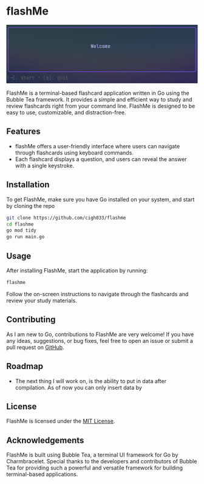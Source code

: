 # flashMe

![demo](.github/FlashMe.gif)

FlashMe is a terminal-based flashcard application written in Go using the Bubble Tea framework. It provides a simple and efficient way to study and review flashcards right from your command line. FlashMe is designed to be easy to use, customizable, and distraction-free.

## Features

- flashMe offers a user-friendly interface where users can navigate through flashcards using keyboard commands.
- Each flashcard displays a question, and users can reveal the answer with a single keystroke.

## Installation

To get FlashMe, make sure you have Go installed on your system, and start by cloning the repo

```bash
git clone https://github.com/cigh033/flashme
cd flashme
go mod tidy
go run main.go
```

## Usage

After installing FlashMe, start the application by running:

```bash
flashme
```

Follow the on-screen instructions to navigate through the flashcards and review your study materials.

## Contributing

As I am new to Go, contributions to FlashMe are very welcome! If you have any ideas, suggestions, or bug fixes, feel free to open an issue or submit a pull request on [GitHub](https://github.com/cigh033/flashme).

## Roadmap

* The next thing I will work on, is the ability to put in data after compilation. As of now you can only insert data by 

## License

FlashMe is licensed under the [MIT License](LICENSE).

## Acknowledgements

FlashMe is built using Bubble Tea, a terminal UI framework for Go by Charmbracelet. Special thanks to the developers and contributors of Bubble Tea for providing such a powerful and versatile framework for building terminal-based applications.

